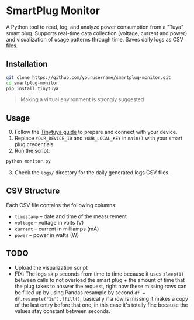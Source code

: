 # SmartPlug Monitor

A Python tool to read, log, and analyze power consumption from a "Tuya" smart plug.
Supports real-time data collection (voltage, current and power) and visualization of usage patterns through time.
Saves daily logs as CSV files.

## Installation

```bash
git clone https://github.com/yourusername/smartplug-monitor.git
cd smartplug-monitor
pip install tinytuya
```
> Making a virtual environment is strongly suggested

## Usage

0. Follow the [Tinytuya guide](https://github.com/jasonacox/tinytuya) to prepare and connect with your device.
1. Replace `YOUR_DEVICE_ID` and `YOUR_LOCAL_KEY` in `main()` with your smart plug credentials.
2. Run the script:

```bash
python monitor.py
```

3. Check the `logs/` directory for the daily generated logs CSV files.

## CSV Structure

Each CSV file contains the following columns:

- `timestamp` – date and time of the measurement
- `voltage` – voltage in volts (V)
- `current` – current in milliamps (mA)
- `power` – power in watts (W)

## TODO
- Upload the visualization script
- FIX: The logs skip seconds from time to time because it uses `sleep(1)` between calls to not overload the smart plug + the amount of time that the plug takes to answer the request, right now these missing rows can be filled up by using Pandas resample by second `df = df.resample("1s").ffill()`, basically if a row is missing it makes a copy of the last entry before that one, in this case it's totally fine because the values stay constant between seconds.
